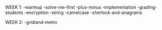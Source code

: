 WEEK 1:
-warmup
 -solve-me-first
 -plus-minus
-implementation
 -grading-students
 -encryption
-string
 -camelcase
 -sherlock-and-anagrams

WEEK 2:
-gridland-metro
